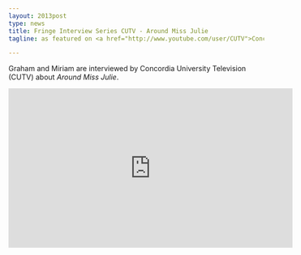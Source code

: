 ```yaml
---
layout: 2013post
type: news
title: Fringe Interview Series CUTV - Around Miss Julie
tagline: as featured on <a href="http://www.youtube.com/user/CUTV">Concordia University TV</a>

---
```

Graham and Miriam are interviewed by Concordia University Television (CUTV) about *Around Miss Julie*.

<iframe width="560" height="315" src="http://www.youtube.com/embed/yey_JWAfLBE" frameborder="0"></iframe>